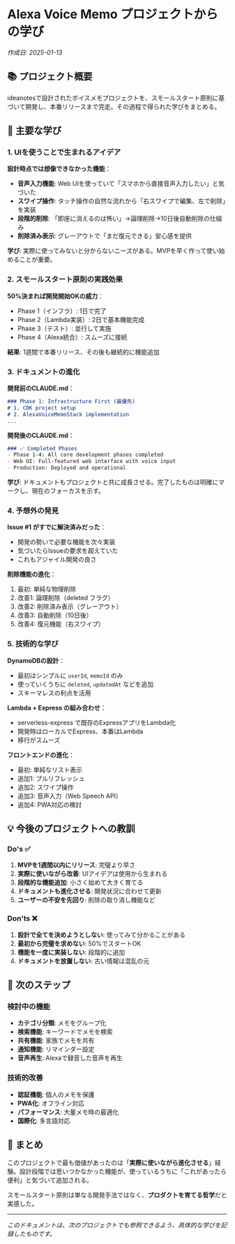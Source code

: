 # Alexa Voice Memo プロジェクトからの学び

*作成日: 2025-01-13*

## 📚 プロジェクト概要

ideanotesで設計されたボイスメモプロジェクトを、スモールスタート原則に基づいて開発し、本番リリースまで完走。その過程で得られた学びをまとめる。

## 🎯 主要な学び

### 1. UIを使うことで生まれるアイデア

**設計時点では想像できなかった機能**：
- **音声入力機能**: Web UIを使っていて「スマホから直接音声入力したい」と気づいた
- **スワイプ操作**: タッチ操作の自然な流れから「右スワイプで編集、左で削除」を実装
- **段階的削除**: 「即座に消えるのは怖い」→論理削除→10日後自動削除の仕組み
- **削除済み表示**: グレーアウトで「まだ復元できる」安心感を提供

**学び**: 実際に使ってみないと分からないニーズがある。MVPを早く作って使い始めることが重要。

### 2. スモールスタート原則の実践効果

**50%決まれば開発開始OKの威力**：
- Phase 1（インフラ）: 1日で完了
- Phase 2（Lambda実装）: 2日で基本機能完成
- Phase 3（テスト）: 並行して実施
- Phase 4（Alexa統合）: スムーズに接続

**結果**: 1週間で本番リリース、その後も継続的に機能追加

### 3. ドキュメントの進化

**開発前のCLAUDE.md**：
```markdown
### Phase 1: Infrastructure First (最優先)
# 1. CDK project setup
# 2. AlexaVoiceMemoStack implementation
...
```

**開発後のCLAUDE.md**：
```markdown
### ✅ Completed Phases
- Phase 1-4: All core development phases completed
- Web UI: Full-featured web interface with voice input
- Production: Deployed and operational
```

**学び**: ドキュメントもプロジェクトと共に成長させる。完了したものは明確にマークし、現在のフォーカスを示す。

### 4. 予想外の発見

**Issue #1 がすでに解決済みだった**：
- 開発の勢いで必要な機能を次々実装
- 気づいたらIssueの要求を超えていた
- これもアジャイル開発の良さ

**削除機能の進化**：
1. 最初: 単純な物理削除
2. 改善1: 論理削除（deleted フラグ）
3. 改善2: 削除済み表示（グレーアウト）
4. 改善3: 自動削除（10日後）
5. 改善4: 復元機能（右スワイプ）

### 5. 技術的な学び

**DynamoDBの設計**：
- 最初はシンプルに `userId`, `memoId` のみ
- 使っていくうちに `deleted`, `updatedAt` などを追加
- スキーマレスの利点を活用

**Lambda + Express の組み合わせ**：
- serverless-express で既存のExpressアプリをLambda化
- 開発時はローカルでExpress、本番はLambda
- 移行がスムーズ

**フロントエンドの進化**：
- 最初: 単純なリスト表示
- 追加1: プルリフレッシュ
- 追加2: スワイプ操作
- 追加3: 音声入力（Web Speech API）
- 追加4: PWA対応の検討

## 💡 今後のプロジェクトへの教訓

### Do's ✅
1. **MVPを1週間以内にリリース**: 完璧より早さ
2. **実際に使いながら改善**: UIアイデアは使用から生まれる
3. **段階的な機能追加**: 小さく始めて大きく育てる
4. **ドキュメントも進化させる**: 開発状況に合わせて更新
5. **ユーザーの不安を先回り**: 削除の取り消し機能など

### Don'ts ❌
1. **設計で全てを決めようとしない**: 使ってみて分かることがある
2. **最初から完璧を求めない**: 50%でスタートOK
3. **機能を一度に実装しない**: 段階的に追加
4. **ドキュメントを放置しない**: 古い情報は混乱の元

## 🚀 次のステップ

### 検討中の機能
- **カテゴリ分類**: メモをグループ化
- **検索機能**: キーワードでメモを検索
- **共有機能**: 家族でメモを共有
- **通知機能**: リマインダー設定
- **音声再生**: Alexaで録音した音声を再生

### 技術的改善
- **認証機能**: 個人のメモを保護
- **PWA化**: オフライン対応
- **パフォーマンス**: 大量メモ時の最適化
- **国際化**: 多言語対応

## 📝 まとめ

このプロジェクトで最も価値があったのは「**実際に使いながら進化させる**」経験。設計段階では思いつかなかった機能が、使っているうちに「これがあったら便利」と気づいて追加される。

スモールスタート原則は単なる開発手法ではなく、**プロダクトを育てる哲学**だと実感した。

---

*このドキュメントは、次のプロジェクトでも参照できるよう、具体的な学びを記録したものです。*